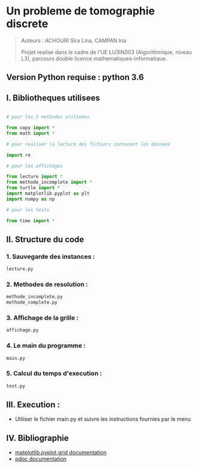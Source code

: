 # Un probleme de tomographie discrete
> Auteurs : ACHOURI Sira Lina, CAMPAN Ina
> 
> Projet realise dans le cadre de l'UE LU3IN003 (Algorithmique, niveau L3), parcours double licence mathematiques-informatique.


## Version Python requise : python 3.6

## I. Bibliotheques utilisees

```python

# pour les 2 methodes utilisees

from copy import *
from math import *

# pour realiser la lecture des fichiers contenant les donnees

import re

# pour les affichages

from lecture import *
from methode_incomplete import *
from turtle import *
import matplotlib.pyplot as plt
import numpy as np 

# pour les tests 

from time import *
```

## II. Structure du code

### 1. Sauvegarde des instances :

```python
lecture.py
```

### 2. Methodes de resolution :

```python
methode_incomplete.py
methode_complete.py
```

### 3. Affichage de la grille :

```python
affichage.py
```

### 4. Le main du programme :

```python
main.py
```

### 5. Calcul du temps d'execution :

```python
test.py
```

## III. Execution :

+ Utiliser le fichier main.py et suivre les instructions fournies par le menu


## IV. Bibliographie
+ [matplotlib.pyplot.grid documentation](https://matplotlib.org/stable/api/_as_gen/matplotlib.pyplot.grid.html)
+ [pdoc documentation](https://pdoc3.github.io/pdoc/doc/pdoc/#gsc.tab=0)
